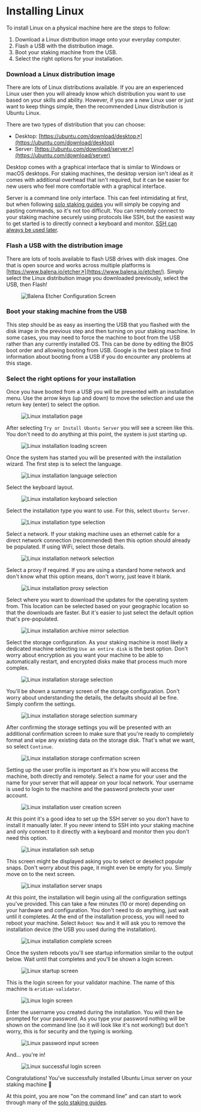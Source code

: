 # Installing Linux

To install Linux on a physical machine here are the steps to follow:

1. Download a Linux distribution image onto your everyday computer.
2. Flash a USB with the distribution image.
3. Boot your staking machine from the USB.
4. Select the right options for your installation.

### Download a Linux distribution image

There are lots of Linux distributions available. If you are an experienced Linux user then you will already know which distribution you want to use based on your skills and ability. However, if you are a new Linux user or just want to keep things simple, then the recommended Linux distribution is Ubuntu Linux.

There are two types of distribution that you can choose:

* Desktop: [https://ubuntu.com/download/desktop↗](https://ubuntu.com/download/desktop)
* Server: [https://ubuntu.com/download/server↗](https://ubuntu.com/download/server)

Desktop comes with a graphical interface that is similar to Windows or macOS desktops. For staking machines, the desktop version isn't ideal as it comes with additional overhead that isn't required, but it can be easier for new users who feel more comfortable with a graphical interface.

Server is a command line only interface. This can feel intimidating at first, but when following [solo staking guides](solo-staking-guides.md) you will simply be copying and pasting commands, so it's not too difficult. You can remotely connect to your staking machine securely using protocols like SSH, but the easiest way to get started is to directly connect a keyboard and monitor. [SSH can always be used later](connect-via-ssh.md).

### Flash a USB with the distribution image

There are lots of tools available to flash USB drives with disk images. One that is open source and works across multiple platforms is [https://www.balena.io/etcher↗](https://www.balena.io/etcher/). Simply select the Linux distribution image you downloaded previously, select the USB, then Flash!

<figure><img src="../.gitbook/assets/image (36).png" alt="Balena Etcher Configuration Screen"><figcaption></figcaption></figure>

### Boot your staking machine from the USB

This step should be as easy as inserting the USB that you flashed with the disk image in the previous step and then turning on your staking machine. In some cases, you may need to force the machine to boot from the USB rather than any currently installed OS. This can be done by editing the BIOS boot order and allowing booting from USB. Google is the best place to find information about booting from a USB if you do encounter any problems at this stage.

### Select the right options for your installation

Once you have booted from a USB you will be presented with an installation menu. Use the arrow keys (up and down) to move the selection and use the return key (enter) to select the option.

<figure><img src="../.gitbook/assets/image (11).png" alt="Linux installation page"><figcaption></figcaption></figure>

After selecting `Try or Install Ubuntu Server` you will see a screen like this. You don't need to do anything at this point, the system is just starting up.

<figure><img src="../.gitbook/assets/image (35).png" alt="Linux installation loading screen"><figcaption></figcaption></figure>

Once the system has started you will be presented with the installation wizard. The first step is to select the language.

<figure><img src="../.gitbook/assets/image (43).png" alt="Linux installation language selection"><figcaption></figcaption></figure>

Select the keyboard layout.

<figure><img src="../.gitbook/assets/image (24).png" alt="Linux installation keyboard selection"><figcaption></figcaption></figure>

Select the installation type you want to use. For this, select `Ubuntu Server`.

<figure><img src="../.gitbook/assets/image (15).png" alt="Linux installation type selection"><figcaption></figcaption></figure>

Select a network. If your staking machine uses an ethernet cable for a direct network connection (recommended) then this option should already be populated. If using WiFi, select those details.

<figure><img src="../.gitbook/assets/image (1).png" alt="Linux installation network selection"><figcaption></figcaption></figure>

Select a proxy if required. If you are using a standard home network and don't know what this option means, don't worry, just leave it blank.

<figure><img src="../.gitbook/assets/image (10).png" alt="Linux installation proxy selection"><figcaption></figcaption></figure>

Select where you want to download the updates for the operating system from. This location can be selected based on your geographic location so that the downloads are faster. But it's easier to just select the default option that's pre-populated.

<figure><img src="../.gitbook/assets/image (46).png" alt="Linux installation archive mirror selection"><figcaption></figcaption></figure>

Select the storage configuration. As your staking machine is most likely a dedicated machine selecting `Use an entire disk` is the best option. Don't worry about encryption as you want your machine to be able to automatically restart, and encrypted disks make that process much more complex.

<figure><img src="../.gitbook/assets/image (6).png" alt="Linux installation storage selection"><figcaption></figcaption></figure>

You'll be shown a summary screen of the storage configuration. Don't worry about understanding the details, the defaults should all be fine. Simply confirm the settings.

<figure><img src="../.gitbook/assets/image (50).png" alt="Linux installation storage selection summary"><figcaption></figcaption></figure>

After confirming the storage settings you will be presented with an additional confirmation screen to make sure that you're ready to completely format and wipe any existing data on the storage disk. That's what we want, so select `Continue`.

<figure><img src="../.gitbook/assets/image (26).png" alt="Linux installation storage confirmation screen"><figcaption></figcaption></figure>

Setting up the user profile is important as it's how you will access the machine, both directly and remotely. Select a name for your user and the name for your server that will appear on your local network. Your username is used to login to the machine and the password protects your user account.

<figure><img src="../.gitbook/assets/image (39).png" alt="Linux installation user creation screen"><figcaption></figcaption></figure>

At this point it's a good idea to set up the SSH server so you don't have to install it manually later. If you never intend to SSH into your staking machine and only connect to it directly with a keyboard and monitor then you don't need this option.

<figure><img src="../.gitbook/assets/image (3).png" alt="Linux installation ssh setup"><figcaption></figcaption></figure>

This screen might be displayed asking you to select or deselect popular snaps. Don't worry about this page, it might even be empty for you. Simply move on to the next screen.

<figure><img src="../.gitbook/assets/image (25).png" alt="Linux installation server snaps"><figcaption></figcaption></figure>

At this point, the installation will begin using all the configuration settings you've provided. This can take a few minutes (10 or more) depending on your hardware and configuration. You don't need to do anything, just wait until it completes. At the end of the installation process, you will need to reboot your machine. Select `Reboot Now` and it will ask you to remove the installation device (the USB you used during the installation).

<figure><img src="../.gitbook/assets/image (52).png" alt="Linux installation complete screen"><figcaption></figcaption></figure>

Once the system reboots you'll see startup information similar to the output below. Wait until that completes and you'll be shown a login screen.

<figure><img src="../.gitbook/assets/image (2).png" alt="Linux startup screen "><figcaption></figcaption></figure>

This is the login screen for your validator machine. The name of this machine is `eridian-validator`.

<figure><img src="../.gitbook/assets/image (20).png" alt="Linux login screen "><figcaption></figcaption></figure>

Enter the username you created during the installation. You will then be prompted for your password. As you type your password nothing will be shown on the command line (so it will look like it's not working!) but don't worry, this is for security and the typing is working.&#x20;

<figure><img src="../.gitbook/assets/image (29).png" alt="Linux password input screen "><figcaption></figcaption></figure>

And... you're in!

<figure><img src="../.gitbook/assets/image (8).png" alt="Linux successful login screen "><figcaption></figcaption></figure>

Congratulations! You've successfully installed Ubuntu Linux server on your staking machine 🥳

At this point, you are now "on the command line" and can start to work through many of the [solo staking guides](solo-staking-guides.md).
